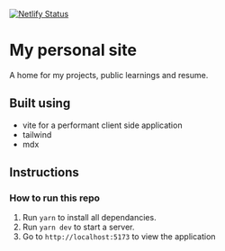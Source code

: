 [![Netlify Status](https://api.netlify.com/api/v1/badges/0f757bdf-3710-4b37-a539-6d8a4ed24fa7/deploy-status)](https://app.netlify.com/sites/alizehkhan/deploys)

# My personal site

A home for my projects, public learnings and resume.

## Built using

- vite for a performant client side application
- tailwind
- mdx

## Instructions

### How to run this repo

1. Run `yarn` to install all dependancies.
2. Run `yarn dev` to start a server.
3. Go to `http://localhost:5173` to view the application
